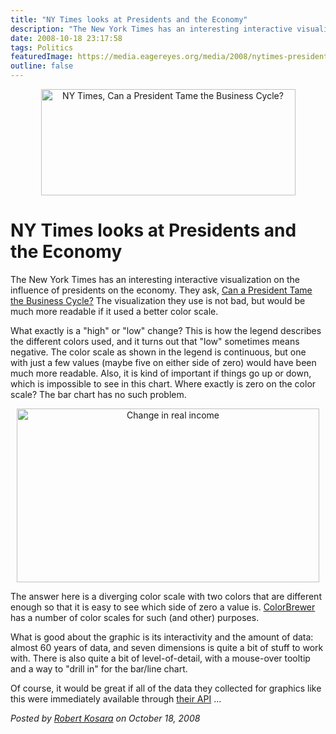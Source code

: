 ```yaml
---
title: "NY Times looks at Presidents and the Economy"
description: "The New York Times has an interesting interactive visualization on the influence of presidents on the economy. They ask,&nbsp;Can a President Tame the Business Cycle? The visualization they use is not bad, but would be much more readable if it used a better color scale."
date: 2008-10-18 23:17:58
tags: Politics
featuredImage: https://media.eagereyes.org/media/2008/nytimes-presidentseconomy.png
outline: false
---
```


<p align="center"><img src="https://media.eagereyes.org/media/2008/nytimes-presidentseconomy.png" alt="NY Times, Can a President Tame the Business Cycle?" width="407" height="170" border="0" /></p>

# NY Times looks at Presidents and the Economy

The New York Times has an interesting interactive visualization on the influence of presidents on the economy. They ask, <a href="http://www.nytimes.com/interactive/2008/10/18/business/20081019-metrics-graphic.html">Can a President Tame the Business Cycle?</a> The visualization they use is not bad, but would be much more readable if it used a better color scale.

What exactly is a "high" or "low" change? This is how the legend describes the different colors used, and it turns out that "low" sometimes means negative. The color scale as shown in the legend is continuous, but one with just a few values (maybe five on either side of zero) would have been much more readable. Also, it is kind of important if things go up or down, which is impossible to see in this chart. Where exactly is zero on the color scale? The bar chart has no such problem.

<p style="text-align: center;"><img src="https://media.eagereyes.org/media/2008/nytimes-presidentseconomy-detail.png" alt="Change in real income" width="484" height="278" border="0" /></p>

The answer here is a diverging color scale with two colors that are different enough so that it is easy to see which side of zero a value is. <a href="http://colorbrewer.org/">ColorBrewer</a> has a number of color scales for such (and other) purposes.

What is good about the graphic is its interactivity and the amount of data: almost 60 years of data, and seven dimensions is quite a bit of stuff to work with. There is also quite a bit of level-of-detail, with a mouse-over tooltip and a way to "drill in" for the bar/line chart.

Of course, it would be great if all of the data they collected for graphics like this were immediately available through <a href="http://developer.nytimes.com/">their API</a> ...


_Posted by <a href="/about">Robert Kosara</a> on October 18, 2008_



